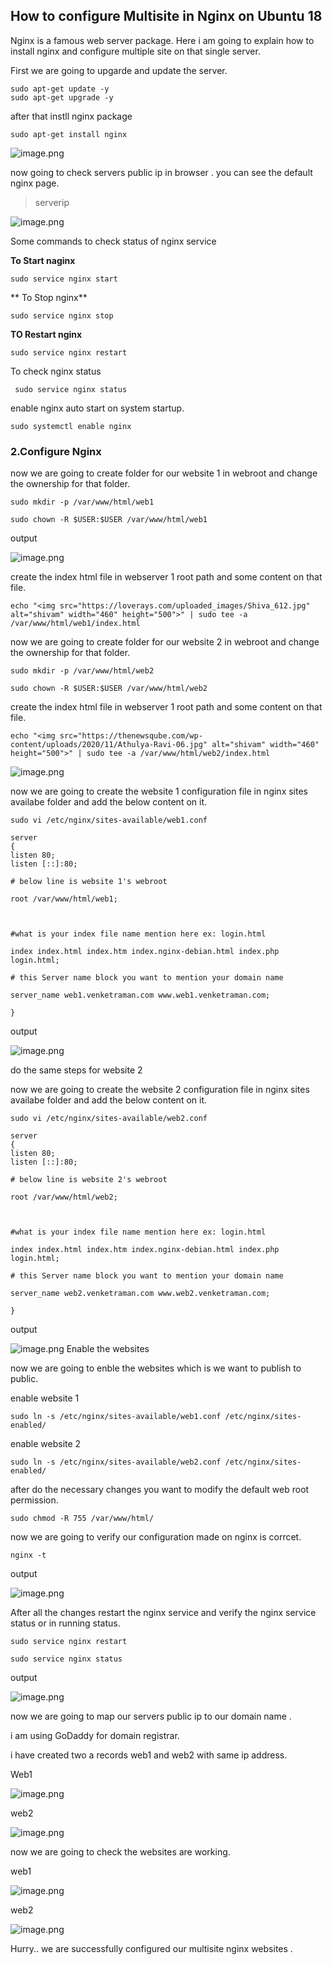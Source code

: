 ## How to configure Multisite in Nginx on Ubuntu 18

Nginx is a famous web server package. Here i am going to explain how to install nginx and configure multiple site on that single server.

First we are going to upgarde and update the server.


```
sudo apt-get update -y
sudo apt-get upgrade -y

``` 

after that instll nginx package


```
sudo apt-get install nginx

``` 

![image.png](https://cdn.hashnode.com/res/hashnode/image/upload/v1626896057635/Cx8xZ60lg.png)

now going to check servers public ip in browser . you can see the default nginx page.



> serverip


![image.png](https://cdn.hashnode.com/res/hashnode/image/upload/v1626896106249/drlpuTi7m.png)



Some commands to check status of nginx service

**To Start naginx**

```
sudo service nginx start

``` 

** To Stop nginx**

```
sudo service nginx stop

```

**TO Restart nginx**

```
sudo service nginx restart

```
To check nginx status


```
 sudo service nginx status

``` 

enable nginx auto start on system startup.


```
sudo systemctl enable nginx

``` 

### 2.Configure Nginx 

now we are going to create folder for our website 1 in webroot and change the ownership for that folder.


```
sudo mkdir -p /var/www/html/web1

sudo chown -R $USER:$USER /var/www/html/web1

``` 
output

![image.png](https://cdn.hashnode.com/res/hashnode/image/upload/v1626896882049/rRU09qNqH.png)

create the index html file in webserver 1 root path and some content on that file.


```
echo "<img src="https://loverays.com/uploaded_images/Shiva_612.jpg" alt="shivam" width="460" height="500">" | sudo tee -a /var/www/html/web1/index.html

``` 

now we are going to create folder for our website 2 in webroot and change the ownership for that folder.


```
sudo mkdir -p /var/www/html/web2

sudo chown -R $USER:$USER /var/www/html/web2

```

create the index html file in webserver 1 root path and some content on that file.


```
echo "<img src="https://thenewsqube.com/wp-content/uploads/2020/11/Athulya-Ravi-06.jpg" alt="shivam" width="460" height="500">" | sudo tee -a /var/www/html/web2/index.html

``` 



![image.png](https://cdn.hashnode.com/res/hashnode/image/upload/v1626898720328/7JIdJhxUw.png)


now we are going to create the website 1 configuration file in nginx sites availabe folder and add the below content on it.


```
sudo vi /etc/nginx/sites-available/web1.conf

``` 


```
server 
{
listen 80;
listen [::]:80;

# below line is website 1's webroot 

root /var/www/html/web1;



#what is your index file name mention here ex: login.html

index index.html index.htm index.nginx-debian.html index.php login.html;

# this Server name block you want to mention your domain name

server_name web1.venketraman.com www.web1.venketraman.com;

}

``` 
output


![image.png](https://cdn.hashnode.com/res/hashnode/image/upload/v1626900485997/-NARcosNr.png)


do the same steps for website 2

now we are going to create the website 2 configuration file in nginx sites availabe folder and add the below content on it.


```
sudo vi /etc/nginx/sites-available/web2.conf

``` 


```
server 
{
listen 80;
listen [::]:80;

# below line is website 2's webroot 

root /var/www/html/web2;



#what is your index file name mention here ex: login.html

index index.html index.htm index.nginx-debian.html index.php login.html;

# this Server name block you want to mention your domain name

server_name web2.venketraman.com www.web2.venketraman.com;

}

``` 
output

![image.png](https://cdn.hashnode.com/res/hashnode/image/upload/v1626900564055/8jXKGpOdj.png)
Enable the websites

now we are going to enble the websites which is we want to publish to public.

enable website 1


```
sudo ln -s /etc/nginx/sites-available/web1.conf /etc/nginx/sites-enabled/

``` 

enable website 2

```
sudo ln -s /etc/nginx/sites-available/web2.conf /etc/nginx/sites-enabled/

``` 

 after do the necessary changes you want to modify the default web root permission.


```
sudo chmod -R 755 /var/www/html/

``` 

now we are going to verify our configuration made on nginx is corrcet.


```
nginx -t

``` 

output


![image.png](https://cdn.hashnode.com/res/hashnode/image/upload/v1626900677995/gGeiumf_D.png)

After all the changes restart the nginx service and verify the nginx service status or in running status.


```
sudo service nginx restart

sudo service nginx status

``` 
output


![image.png](https://cdn.hashnode.com/res/hashnode/image/upload/v1626900710346/wTNAZjfIl.png)

now we are going to map our servers public ip to our domain name .

i am using GoDaddy for domain registrar.

i have created two a records web1 and web2 with same ip address.

Web1

![image.png](https://cdn.hashnode.com/res/hashnode/image/upload/v1626900814265/kKQEqbLcq.png)

web2

![image.png](https://cdn.hashnode.com/res/hashnode/image/upload/v1626900864411/ICfUTSOX6.png)




now we are going to check the websites are working.

web1


![image.png](https://cdn.hashnode.com/res/hashnode/image/upload/v1626901092639/y03bbhsmv.png)

web2


![image.png](https://cdn.hashnode.com/res/hashnode/image/upload/v1626901621189/MQ_B5Eq3l.png)

Hurry.. we are successfully configured our multisite nginx websites .
